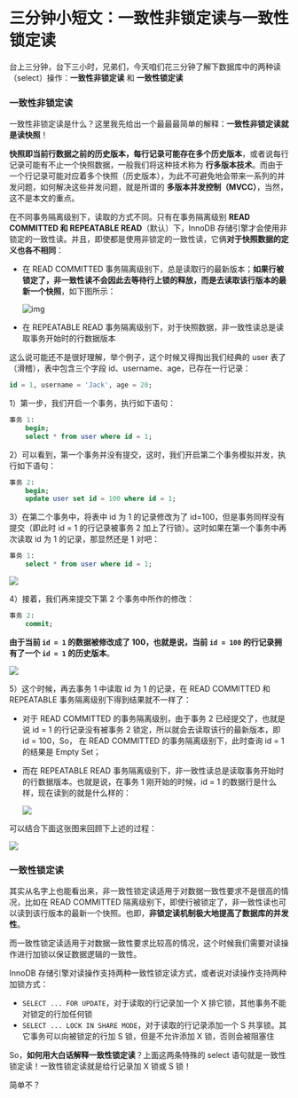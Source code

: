 # 三分钟小短文：一致性非锁定读与一致性锁定读

台上三分钟，台下三小时，兄弟们，今天咱们花三分钟了解下数据库中的两种读（select）操作：**一致性非锁定读** 和 **一致性锁定读**

### 一致性非锁定读

一致性非锁定读是什么？这里我先给出一个最最最简单的解释：**一致性非锁定读就是读快照**！

**快照即当前行数据之前的历史版本，每行记录可能存在多个历史版本**，或者说每行记录可能有不止一个快照数据，一般我们将这种技术称为 **行多版本技术**。而由于一个行记录可能对应着多个快照（历史版本），为此不可避免地会带来一系列的并发问题，如何解决这些并发问题，就是所谓的 **多版本并发控制（MVCC）**，当然，这不是本文的重点。

在不同事务隔离级别下，读取的方式不同。只有在事务隔离级别 **READ COMMITTED 和 REPEATABLE READ**（默认）下，InnoDB 存储引擎才会使用非锁定的一致性读。并且，即使都是使用非锁定的一致性读，它俩**对于快照数据的定义也各不相同**：

- 在 READ COMMITTED 事务隔离级别下，总是读取行的最新版本；**如果行被锁定了，非一致性读不会因此去等待行上锁的释放，而是去读取该行版本的最新一个快照**，如下图所示：

  ![img](https://staticcdn1-5.umiwi.com/epms_ebook/29ae2bfdca9a34b8e21b79b67358ed3d.jpg?x-oss-process=image/resize,w_1280,m_lfit)

- 在 REPEATABLE READ 事务隔离级别下，对于快照数据，非一致性读总是读取事务开始时的行数据版本

这么说可能还不是很好理解，举个例子，这个时候又得掏出我们经典的 user 表了（滑稽），表中包含三个字段 id、username、age，已存在一行记录：

```sql
id = 1, username = 'Jack', age = 20;
```

1）第一步，我们开启一个事务，执行如下语句：

```sql
事务 1:
	begin;
	select * from user where id = 1;
```

2）可以看到，第一个事务并没有提交，这时，我们开启第二个事务模拟并发，执行如下语句：

```sql
事务 2:
	begin;
	update user set id = 100 where id = 1;
```

3）在第二个事务中，将表中 id 为 1 的记录修改为了 id=100，但是事务同样没有提交（即此时 id = 1 的行记录被事务 2 加上了行锁）。这时如果在第一个事务中再次读取 id 为 1 的记录，那显然还是 1 对吧：

```sql
事务 1:
	select * from user where id = 1;
```

![](https://gitee.com/veal98/images/raw/master/img/20210907203940.png)

4）接着，我们再来提交下第 2 个事务中所作的修改：

```sql
事务 2:
	commit;
```

**由于当前 `id = 1` 的数据被修改成了 100，也就是说，当前 `id = 100` 的行记录拥有了一个 `id = 1` 的历史版本**。

![](https://gitee.com/veal98/images/raw/master/img/20210907210114.png)

5）这个时候，再去事务 1 中读取 id 为 1 的记录，在 READ COMMITTED 和 REPEATABLE 事务隔离级别下得到结果就不一样了：

- 对于 READ COMMITTED 的事务隔离级别，由于事务 2 已经提交了，也就是说 id = 1 的行记录没有被事务 2 锁定，所以就会去读取该行的最新版本，即 id = 100，So， 在 READ COMMITTED 的事务隔离级别下，此时查询 id = 1 的结果是 Empty Set；

- 而在 REPEATABLE READ 事务隔离级别下，非一致性读总是读取事务开始时的行数据版本。也就是说，在事务 1 刚开始的时候，id = 1 的数据行是什么样，现在读到的就是什么样的：

  ![](https://gitee.com/veal98/images/raw/master/img/20210907205503.png)

可以结合下面这张图来回顾下上述的过程：

![](https://gitee.com/veal98/images/raw/master/img/20210907210813.png)

### 一致性锁定读

其实从名字上也能看出来，非一致性锁定读适用于对数据一致性要求不是很高的情况，比如在 READ COMMITTED 隔离级别下，即使行被锁定了，非一致性读也可以读到该行版本的最新一个快照。也即，**非锁定读机制极大地提高了数据库的并发性**。

而一致性锁定读适用于对数据一致性要求比较高的情况，这个时候我们需要对读操作进行加锁以保证数据逻辑的一致性。

InnoDB 存储引擎对读操作支持两种一致性锁定读方式，或者说对读操作支持两种加锁方式：

- `SELECT ... FOR UPDATE`，对于读取的行记录加一个 X 排它锁，其他事务不能对锁定的行加任何锁
- `SELECT ... LOCK IN SHARE MODE`，对于读取的行记录添加一个 S 共享锁。其它事务可以向被锁定的行加 S 锁，但是不允许添加 X 锁，否则会被阻塞住

So，**如何用大白话解释一致性锁定读**？上面这两条特殊的 select 语句就是一致性锁定读！一致性锁定读就是给行记录加 X 锁或 S 锁！

简单不？